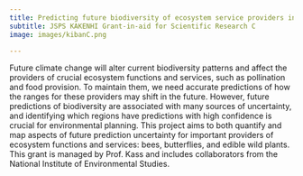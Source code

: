 ```yaml
---
title: Predicting future biodiversity of ecosystem service providers in Japan using new approaches to quantify and reduce uncertainty
subtitle: JSPS KAKENHI Grant-in-aid for Scientific Research C
image: images/kibanC.png

---
```


Future climate change will alter current biodiversity patterns and affect the providers of crucial ecosystem functions and services, such as pollination and food provision. To maintain them, we need accurate predictions of how the ranges for these providers may shift in the future. However, future predictions of biodiversity are associated with many sources of uncertainty, and identifying which regions have predictions with high confidence is crucial for environmental planning. This project aims to both quantify and map aspects of future prediction uncertainty for important providers of ecosystem functions and services: bees, butterflies, and edible wild plants. This grant is managed by Prof. Kass and includes collaborators from the National Institute of Environmental Studies.